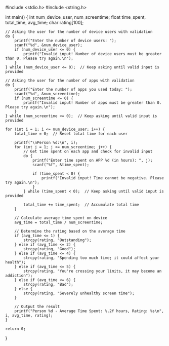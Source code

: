 #include <stdio.h>
#include <string.h>

int main() {
    int num_device_user, num_screentime;
    float time_spent, total_time, avg_time;
    char rating[100];

    // Asking the user for the number of device users with validation
    do {
        printf("Enter the number of device users: ");
        scanf("%d", &num_device_user);
        if (num_device_user <= 0) {
            printf("Invalid input! Number of device users must be greater than 0. Please try again.\n");
        }
    } while (num_device_user <= 0);  // Keep asking until valid input is provided

    // Asking the user for the number of apps with validation
    do {
        printf("Enter the number of apps you used today: ");
        scanf("%d", &num_screentime);
        if (num_screentime <= 0) {
            printf("Invalid input! Number of apps must be greater than 0. Please try again.\n");
        }
    } while (num_screentime <= 0);  // Keep asking until valid input is provided

    for (int i = 1; i <= num_device_user; i++) {
        total_time = 0;  // Reset total time for each user

        printf("\nPerson %d:\n", i);
        for (int j = 1; j <= num_screentime; j++) {
            // Get time spent on each app and check for invalid input
            do {
                printf("Enter time spent on APP %d (in hours): ", j);
                scanf("%f", &time_spent);

                if (time_spent < 0) {
                    printf("Invalid input! Time cannot be negative. Please try again.\n");
                }
            } while (time_spent < 0);  // Keep asking until valid input is provided

            total_time += time_spent;  // Accumulate total time
        }

        // Calculate average time spent on device
        avg_time = total_time / num_screentime;

        // Determine the rating based on the average time
        if (avg_time <= 1) {
            strcpy(rating, "Outstanding");
        } else if (avg_time <= 2) {
            strcpy(rating, "Good");
        } else if (avg_time <= 4) {
            strcpy(rating, "Spending too much time; it could affect your health");
        } else if (avg_time <= 5) {
            strcpy(rating, "You're crossing your limits, it may become an addiction");
        } else if (avg_time <= 6) {
            strcpy(rating, "Bad");
        } else {
            strcpy(rating, "Severely unhealthy screen time");
        }

        // Output the result
        printf("Person %d - Average Time Spent: %.2f hours, Rating: %s\n", i, avg_time, rating);
    }

    return 0;
}
